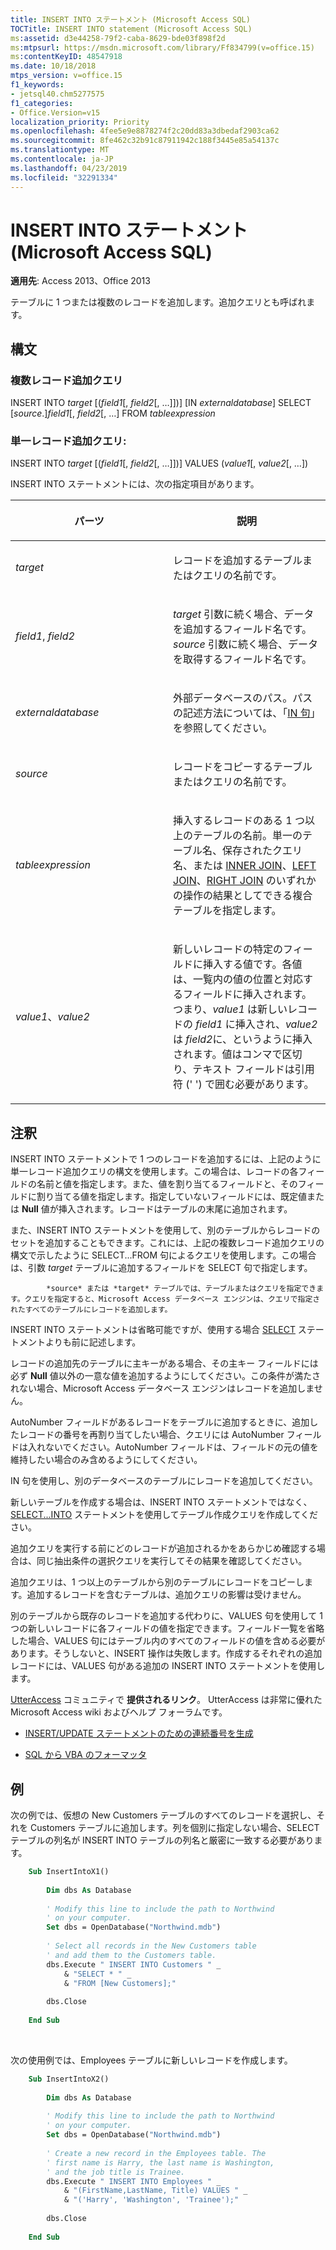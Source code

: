 ```yaml
---
title: INSERT INTO ステートメント (Microsoft Access SQL)
TOCTitle: INSERT INTO statement (Microsoft Access SQL)
ms:assetid: d3e44258-79f2-caba-8629-bde03f898f2d
ms:mtpsurl: https://msdn.microsoft.com/library/Ff834799(v=office.15)
ms:contentKeyID: 48547918
ms.date: 10/18/2018
mtps_version: v=office.15
f1_keywords:
- jetsql40.chm5277575
f1_categories:
- Office.Version=v15
localization_priority: Priority
ms.openlocfilehash: 4fee5e9e8878274f2c20dd83a3dbedaf2903ca62
ms.sourcegitcommit: 8fe462c32b91c87911942c188f3445e85a54137c
ms.translationtype: MT
ms.contentlocale: ja-JP
ms.lasthandoff: 04/23/2019
ms.locfileid: "32291334"
---
```

# <a name="insert-into-statement-microsoft-access-sql"></a>INSERT INTO ステートメント (Microsoft Access SQL)

**適用先**: Access 2013、Office 2013

テーブルに 1 つまたは複数のレコードを追加します。追加クエリとも呼ばれます。

## <a name="syntax"></a>構文

### <a name="multiple-record-append-query"></a>複数レコード追加クエリ

INSERT INTO *target* \[(*field1*\[, *field2*\[, …\]\])\] \[IN *externaldatabase*\] SELECT \[*source*.\]*field1*\[, *field2*\[, …\] FROM *tableexpression*

### <a name="single-record-append-query"></a>単一レコード追加クエリ:

INSERT INTO *target* \[(*field1*\[, *field2*\[, …\]\])\] VALUES (*value1*\[, *value2*\[, …\])

INSERT INTO ステートメントには、次の指定項目があります。

<table>
<colgroup>
<col style="width: 50%" />
<col style="width: 50%" />
</colgroup>
<thead>
<tr class="header">
<th><p>パーツ</p></th>
<th><p>説明</p></th>
</tr>
</thead>
<tbody>
<tr class="odd">
<td><p><em>target</em></p></td>
<td><p>レコードを追加するテーブルまたはクエリの名前です。</p></td>
</tr>
<tr class="even">
<td><p><em>field1</em>, <em>field2</em></p></td>
<td><p>
            <em>target</em> 引数に続く場合、データを追加するフィールド名です。<em>source</em> 引数に続く場合、データを取得するフィールド名です。</p></td>
</tr>
<tr class="odd">
<td><p><em>externaldatabase</em></p></td>
<td><p>外部データベースのパス。パスの記述方法については、「<a href="https://docs.microsoft.com/office/vba/access/concepts/miscellaneous/in-clause-microsoft-access-sql">IN 句</a>」を参照してください。  </p></td>
</tr>
<tr class="even">
<td><p><em>source</em></p></td>
<td><p>レコードをコピーするテーブルまたはクエリの名前です。</p></td>
</tr>
<tr class="odd">
<td><p><em>tableexpression</em></p></td>
<td><p>挿入するレコードのある 1 つ以上のテーブルの名前。単一のテーブル名、保存されたクエリ名、または <a href="inner-join-operation-microsoft-access-sql.md">INNER JOIN</a>、<a href="left-join-right-join-operations-microsoft-access-sql.md">LEFT JOIN</a>、<a href="left-join-right-join-operations-microsoft-access-sql.md">RIGHT JOIN</a> のいずれかの操作の結果としてできる複合テーブルを指定します。  </p></td>
</tr>
<tr class="even">
<td><p><em>value1</em>、<em>value2</em></p></td>
<td><p>新しいレコードの特定のフィールドに挿入する値です。各値は、一覧内の値の位置と対応するフィールドに挿入されます。つまり、<em>value1</em> は新しいレコードの <em>field1</em> に挿入され、<em>value2</em> は <em>field2</em>に、というように挿入されます。値はコンマで区切り、テキスト フィールドは引用符 (' ') で囲む必要があります。</p></td>
</tr>
</tbody>
</table>


## <a name="remarks"></a>注釈

INSERT INTO ステートメントで 1 つのレコードを追加するには、上記のように単一レコード追加クエリの構文を使用します。この場合は、レコードの各フィールドの名前と値を指定します。また、値を割り当てるフィールドと、そのフィールドに割り当てる値を指定します。指定していないフィールドには、既定値または **Null** 値が挿入されます。レコードはテーブルの末尾に追加されます。

また、INSERT INTO ステートメントを使用して、別のテーブルからレコードのセットを追加することもできます。これには、上記の複数レコード追加クエリの構文で示したように SELECT...FROM 句によるクエリを使用します。この場合は、引数 *target* テーブルに追加するフィールドを SELECT 句で指定します。


            *source* または *target* テーブルでは、テーブルまたはクエリを指定できます。クエリを指定すると、Microsoft Access データベース エンジンは、クエリで指定されたすべてのテーブルにレコードを追加します。

INSERT INTO ステートメントは省略可能ですが、使用する場合 [SELECT](select-statement-microsoft-access-sql.md) ステートメントよりも前に記述します。

レコードの追加先のテーブルに主キーがある場合、その主キー フィールドには必ず **Null** 値以外の一意な値を追加するようにしてください。この条件が満たされない場合、Microsoft Access データベース エンジンはレコードを追加しません。

AutoNumber フィールドがあるレコードをテーブルに追加するときに、追加したレコードの番号を再割り当てしたい場合、クエリには AutoNumber フィールドは入れないでください。AutoNumber フィールドは、フィールドの元の値を維持したい場合のみ含めるようにしてください。

IN 句を使用し、別のデータベースのテーブルにレコードを追加してください。

新しいテーブルを作成する場合は、INSERT INTO ステートメントではなく、[SELECT...INTO](select-into-statement-microsoft-access-sql.md) ステートメントを使用してテーブル作成クエリを作成してください。

追加クエリを実行する前にどのレコードが追加されるかをあらかじめ確認する場合は、同じ抽出条件の選択クエリを実行してその結果を確認してください。

追加クエリは、1 つ以上のテーブルから別のテーブルにレコードをコピーします。追加するレコードを含むテーブルは、追加クエリの影響は受けません。

別のテーブルから既存のレコードを追加する代わりに、VALUES 句を使用して 1 つの新しいレコードに各フィールドの値を指定できます。フィールド一覧を省略した場合、VALUES 句にはテーブル内のすべてのフィールドの値を含める必要があります。そうしないと、INSERT 操作は失敗します。作成するそれぞれの追加レコードには、VALUES 句がある追加の INSERT INTO ステートメントを使用します。

[UtterAccess](https://www.utteraccess.com) コミュニティで **提供されるリンク**。 UtterAccess は非常に優れた Microsoft Access wiki およびヘルプ フォーラムです。

- [INSERT/UPDATE ステートメントのための連続番号を生成](https://www.utteraccess.com/forum/generating-sequential-num-t446039.html)

- [SQL から VBA のフォーマッタ](https://www.utteraccess.com/forum/sql-vba-formatter-t1165308.html)

## <a name="example"></a>例

次の例では、仮想の New Customers テーブルのすべてのレコードを選択し、それを Customers テーブルに追加します。列を個別に指定しない場合、SELECT テーブルの列名が INSERT INTO テーブルの列名と厳密に一致する必要があります。

```vb
    Sub InsertIntoX1() 
     
        Dim dbs As Database 
     
        ' Modify this line to include the path to Northwind 
        ' on your computer. 
        Set dbs = OpenDatabase("Northwind.mdb") 
         
        ' Select all records in the New Customers table  
        ' and add them to the Customers table. 
        dbs.Execute " INSERT INTO Customers " _ 
            & "SELECT * " _ 
            & "FROM [New Customers];" 
             
        dbs.Close 
     
    End Sub
```

<br/>

次の使用例では、Employees テーブルに新しいレコードを作成します。

```vb
    Sub InsertIntoX2() 
     
        Dim dbs As Database 
     
        ' Modify this line to include the path to Northwind 
        ' on your computer. 
        Set dbs = OpenDatabase("Northwind.mdb") 
         
        ' Create a new record in the Employees table. The  
        ' first name is Harry, the last name is Washington,  
        ' and the job title is Trainee. 
        dbs.Execute " INSERT INTO Employees " _ 
            & "(FirstName,LastName, Title) VALUES " _ 
            & "('Harry', 'Washington', 'Trainee');" 
             
        dbs.Close 
     
    End Sub 
```

